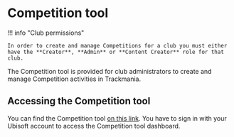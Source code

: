 # Competition tool

!!! info "Club permissions"

    In order to create and manage Competitions for a club you must either have the **Creator**, **Admin** or **Content Creator** role for that club.

The Competition tool is provided for club administrators to create and manage Competition activities in Trackmania.

## Accessing the Competition tool

You can find the Competition tool [on this link](https://admin.trackmania.nadeo.club). You have to sign in with your Ubisoft account to access the Competition tool dashboard.
